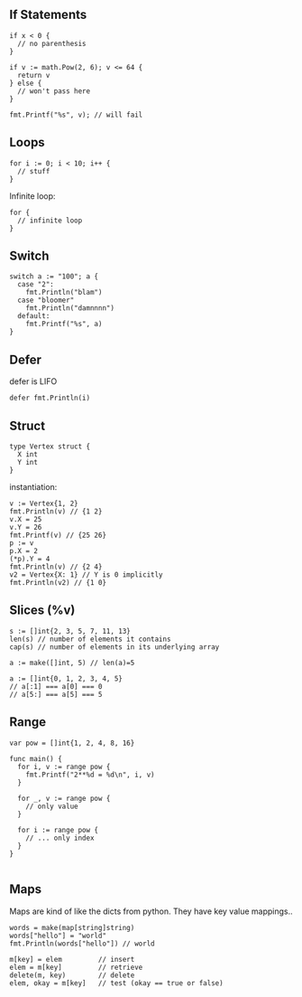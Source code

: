 ## If Statements

```
if x < 0 {
  // no parenthesis
}
```

```
if v := math.Pow(2, 6); v <= 64 {
  return v
} else {
  // won't pass here
}

fmt.Printf("%s", v); // will fail
```


## Loops
```
for i := 0; i < 10; i++ {
  // stuff
} 
```

Infinite loop:
```
for {
  // infinite loop
}
```

## Switch
```
switch a := "100"; a {
  case "2":
    fmt.Println("blam")
  case "bloomer"
    fmt.Println("damnnnn")
  default:
    fmt.Printf("%s", a)
}
```

## Defer

defer is LIFO
```
defer fmt.Println(i)
```


## Struct

```
type Vertex struct {
  X int
  Y int
}
```

instantiation:

```
v := Vertex{1, 2}
fmt.Println(v) // {1 2}
v.X = 25
v.Y = 26
fmt.Printf(v) // {25 26}
p := v
p.X = 2
(*p).Y = 4
fmt.Println(v) // {2 4}
v2 = Vertex{X: 1} // Y is 0 implicitly
fmt.Println(v2) // {1 0}
```

## Slices (%v)

```
s := []int{2, 3, 5, 7, 11, 13}
len(s) // number of elements it contains
cap(s) // number of elements in its underlying array
```

```
a := make([]int, 5) // len(a)=5
```

```
a := []int{0, 1, 2, 3, 4, 5}
// a[:1] === a[0] === 0
// a[5:] === a[5] === 5

```

## Range

```
var pow = []int{1, 2, 4, 8, 16}

func main() {
  for i, v := range pow {
    fmt.Printf("2**%d = %d\n", i, v)
  }

  for _, v := range pow {
    // only value
  }

  for i := range pow {
    // ... only index
  }
}


```


## Maps

Maps are kind of like the dicts from python.  They have key value mappings..

```
words = make(map[string]string)
words["hello"] = "world"
fmt.Println(words["hello"]) // world
```

```
m[key] = elem         // insert
elem = m[key]         // retrieve
delete(m, key)        // delete
elem, okay = m[key]   // test (okay == true or false)


```





